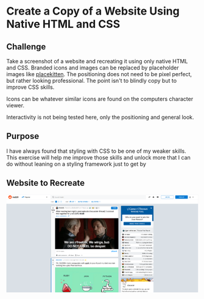 # Create a Copy of a Website Using Native HTML and CSS

## Challenge

Take a screenshot of a website and recreating it using only native HTML and CSS. Branded icons and images can be replaced by placeholder images like [placekitten](https://placekitten.com/). The positioning does not need to be pixel perfect, but rather looking professional. The point isn't to blindly copy but to improve CSS skills.

Icons can be whatever similar icons are found on the computers character viewer.

Interactivity is not being tested here, only the positioning and general look.

## Purpose

I have always found that styling with CSS to be one of my weaker skills. This exercise will help me improve those skills and unlock more that I can do without leaning on a styling framework just to get by

## Website to Recreate

![reddit.com](./reddit.png)